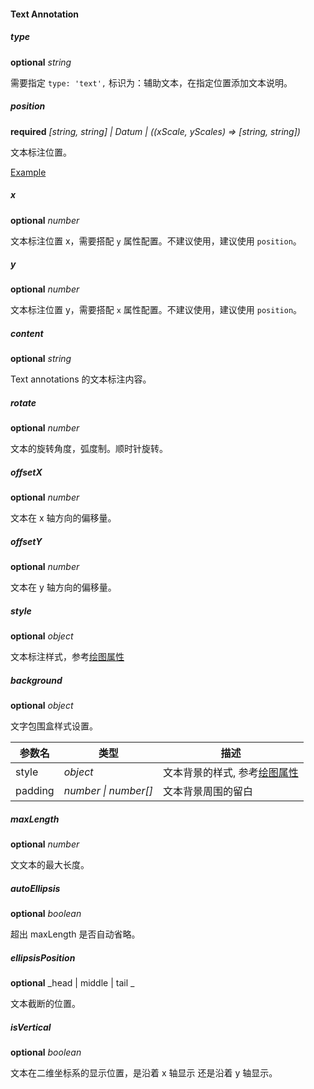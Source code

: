 #### Text Annotation

##### type

<description>**optional** _string_</description>

需要指定 `type: 'text',` 标识为：辅助文本，在指定位置添加文本说明。

##### position

<description>**required** _[string, string] | Datum | ((xScale, yScales) => [string, string])_</description>

文本标注位置。

[Example](/zh/examples/component/annotation#text-annotation1)

##### x

<description>**optional** _number_</description>

文本标注位置 x，需要搭配 `y` 属性配置。不建议使用，建议使用 `position`。

##### y

<description>**optional** _number_</description>

文本标注位置 y，需要搭配 `x` 属性配置。不建议使用，建议使用 `position`。

##### content

<description>**optional** _string_ </description>

Text annotations 的文本标注内容。

##### rotate

<description>**optional** _number_ </description>

文本的旋转角度，弧度制。顺时针旋转。

##### offsetX

<description>**optional** _number_ </description>

文本在 x 轴方向的偏移量。

##### offsetY

<description>**optional** _number_ </description>

文本在 y 轴方向的偏移量。

##### style

<description>**optional** _object_ </description>

文本标注样式，参考[绘图属性](/zh/docs/api/graphic-style)

##### background

<description>**optional** _object_ </description>

文字包围盒样式设置。

| 参数名  | 类型                 | 描述                                                       |
| ------- | -------------------- | ---------------------------------------------------------- |
| style   | _object_             | 文本背景的样式, 参考[绘图属性](/zh/docs/api/graphic-style) |
| padding | _number \| number[]_ | 文本背景周围的留白                                         |

##### maxLength

<description>**optional** _number_ </description>

文文本的最大长度。

##### autoEllipsis

<description>**optional** _boolean_ </description>

超出 maxLength 是否自动省略。

##### ellipsisPosition

<description>**optional** _head | middle | tail _ </description>

文本截断的位置。

##### isVertical

<description>**optional** _boolean_ </description>

文本在二维坐标系的显示位置，是沿着 x 轴显示 还是沿着 y 轴显示。
